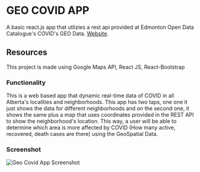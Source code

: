 # GEO COVID APP

A basic react.js app that utlizies a rest api provided at Edmonton Open Data Catalogue's COVID's GEO Data. [Website](https://data.edmonton.ca/). 

## Resources

This project is made using Google Maps API, React JS, React-Bootstrap

### Functionality
This is a web based app that dynamic real-time data of COVID in all Alberta's localities and neighborhoods. This app has two taps, one one it just shows the data for different neighborhoods and on the second one, it shows the same plus a map that uses coordinates provided in the REST API to show the neighborhood's location. This way, a user will be able to determine which area is more affected by COVID (How many active, recovered, death cases are there) using the GeoSpatial Data.

### Screenshot
![Geo Covid App Screenshot](https://i.ibb.co/pb9C0sm/screenshot-geocovid.png)
